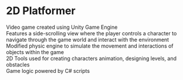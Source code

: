 # 2D Platformer
 
Video game created using Unity Game Engine\
Features a side-scrolling view where the player controls a character to navigate through the game world and interact with the environment\
Modified physic engine to simulate the movement and interactions of objects within the game\
2D Tools used for creating characters animation, designing levels, and obstacles\
Game logic powered by C# scripts

